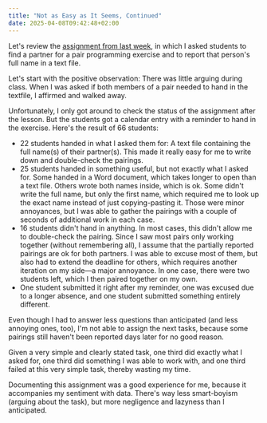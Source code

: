 ```yaml
---
title: "Not as Easy as It Seems, Continued"
date: 2025-04-08T09:42:48+02:00
---
```


Let's review the [assignment from last week](/#20), in which I asked students
to find a partner for a pair programming exercise and to report that person's
full name in a text file.

Let's start with the positive observation: There was little arguing during
class. When I was asked if both members of a pair needed to hand in the
textfile, I affirmed and walked away.

Unfortunately, I only got around to check the status of the assignment after
the lesson. But the students got a calendar entry with a reminder to hand in
the exercise. Here's the result of 66 students:

- 22 students handed in what I asked them for: A text file containing the full
  name(s) of their partner(s). This made it really easy for me to write down
  and double-check the pairings.
- 25 students handed in something useful, but not exactly what I asked for.
  Some handed in a Word document, which takes longer to open than a text file.
  Others wrote both names inside, which is ok. Some didn't write the full name,
  but only the first name, which required me to look up the exact name instead
  of just copying-pasting it. Those were minor annoyances, but I was able to
  gather the pairings with a couple of seconds of additional work in each case.
- 16 students didn't hand in anything. In most cases, this didn't allow me to
  double-check the pairing. Since I saw most pairs only working together
  (without remembering all), I assume that the partially reported pairings are
  ok for both partners. I was able to excuse most of them, but also had to
  extend the deadline for others, which requires another iteration on my side—a
  major annoyance. In one case, there were two students left, which I then
  paired together on my own.
- One student submitted it right after my reminder, one was excused due to a
  longer absence, and one student submitted something entirely different.

Even though I had to answer less questions than anticipated (and less annoying
ones, too), I'm not able to assign the next tasks, because some pairings still
haven't been reported days later for no good reason.

Given a very simple and clearly stated task, one third did exactly what I asked
for, one third did something I was able to work with, and one third failed at
this very simple task, thereby wasting my time.

Documenting this assignment was a good experience for me, because it
accompanies my sentiment with data. There's way less smart-boyism (arguing
about the task), but more negligence and lazyness than I anticipated.
